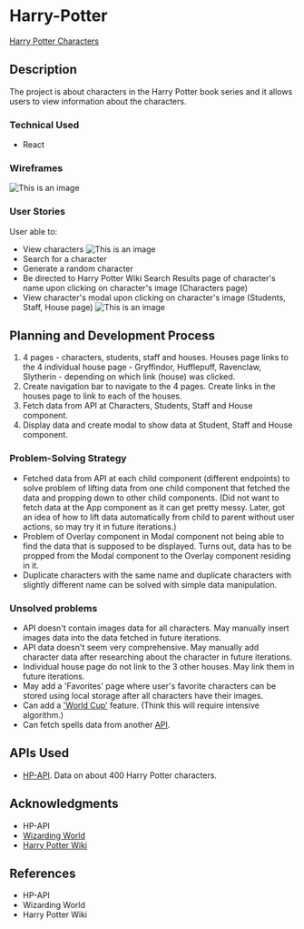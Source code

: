 # Harry-Potter

[Harry Potter Characters](https://potter-characters.netlify.app/)

## Description

The project is about characters in the Harry Potter book series and it allows users to view information about the characters.

### Technical Used

- React

### Wireframes

![This is an image](https://i.imgur.com/lkZncaj.jpg)

### User Stories

User able to:

- View characters
  ![This is an image](https://i.imgur.com/zgPJbgg.png)
- Search for a character
- Generate a random character
- Be directed to Harry Potter Wiki Search Results page of character's name upon clicking on character's image (Characters page)
- View character's modal upon clicking on character's image (Students, Staff, House page)
  ![This is an image](https://i.imgur.com/VAXKlx8.png)

## Planning and Development Process

1. 4 pages - characters, students, staff and houses. Houses page links to the 4 individual house page - Gryffindor, Hufflepuff, Ravenclaw, Slytherin - depending on which link (house) was clicked.
2. Create navigation bar to navigate to the 4 pages. Create links in the houses page to link to each of the houses.
3. Fetch data from API at Characters, Students, Staff and House component.
4. Display data and create modal to show data at Student, Staff and House component.

### Problem-Solving Strategy

- Fetched data from API at each child component (different endpoints) to solve problem of lifting data from one child component that fetched the data and propping down to other child components. (Did not want to fetch data at the App component as it can get pretty messy. Later, got an idea of how to lift data automatically from child to parent without user actions, so may try it in future iterations.)
- Problem of Overlay component in Modal component not being able to find the data that is supposed to be displayed. Turns out, data has to be propped from the Modal component to the Overlay component residing in it.
- Duplicate characters with the same name and duplicate characters with slightly different name can be solved with simple data manipulation.

### Unsolved problems

- API doesn't contain images data for all characters. May manually insert images data into the data fetched in future iterations.
- API data doesn't seem very comprehensive. May manually add character data after researching about the character in future iterations.
- Individual house page do not link to the 3 other houses. May link them in future iterations.
- May add a 'Favorites' page where user's favorite characters can be stored using local storage after all characters have their images.
- Can add a ['World Cup'](https://www.piku.co.kr/w/8Km1Q0) feature. (Think this will require intensive algorithm.)
- Can fetch spells data from another [API](https://fedeperin-harry-potter-api-en.herokuapp.com/spells).

## APIs Used

- [HP-API](https://hp-api.herokuapp.com/). Data on about 400 Harry Potter characters.

## Acknowledgments

- HP-API
- [Wizarding World](https://www.wizardingworld.com/)
- [Harry Potter Wiki](https://harrypotter.fandom.com/wiki/Main_Page)

## References

- HP-API
- Wizarding World
- Harry Potter Wiki
